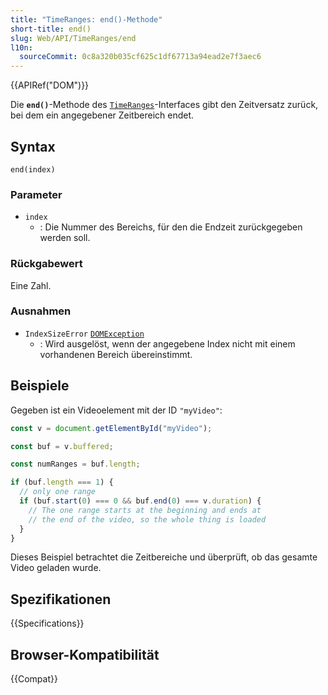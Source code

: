 ```yaml
---
title: "TimeRanges: end()-Methode"
short-title: end()
slug: Web/API/TimeRanges/end
l10n:
  sourceCommit: 0c8a320b035cf625c1df67713a94ead2e7f3aec6
---
```


{{APIRef("DOM")}}

Die **`end()`**-Methode des [`TimeRanges`](/de/docs/Web/API/TimeRanges)-Interfaces gibt den Zeitversatz zurück, bei dem ein angegebener Zeitbereich endet.

## Syntax

```js-nolint
end(index)
```

### Parameter

- `index`
  - : Die Nummer des Bereichs, für den die Endzeit zurückgegeben werden soll.

### Rückgabewert

Eine Zahl.

### Ausnahmen

- `IndexSizeError` [`DOMException`](/de/docs/Web/API/DOMException)
  - : Wird ausgelöst, wenn der angegebene Index nicht mit einem vorhandenen Bereich übereinstimmt.

## Beispiele

Gegeben ist ein Videoelement mit der ID `"myVideo"`:

```js
const v = document.getElementById("myVideo");

const buf = v.buffered;

const numRanges = buf.length;

if (buf.length === 1) {
  // only one range
  if (buf.start(0) === 0 && buf.end(0) === v.duration) {
    // The one range starts at the beginning and ends at
    // the end of the video, so the whole thing is loaded
  }
}
```

Dieses Beispiel betrachtet die Zeitbereiche und überprüft, ob das gesamte Video geladen wurde.

## Spezifikationen

{{Specifications}}

## Browser-Kompatibilität

{{Compat}}
